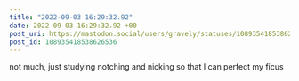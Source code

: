 ```yaml
---
title: "2022-09-03 16:29:32.92"
date: 2022-09-03 16:29:32.92 +00
post_uri: https://mastodon.social/users/gravely/statuses/108935418538626536
post_id: 108935418538626536
---
```

not much, just studying notching and nicking so that I can perfect my ficus


